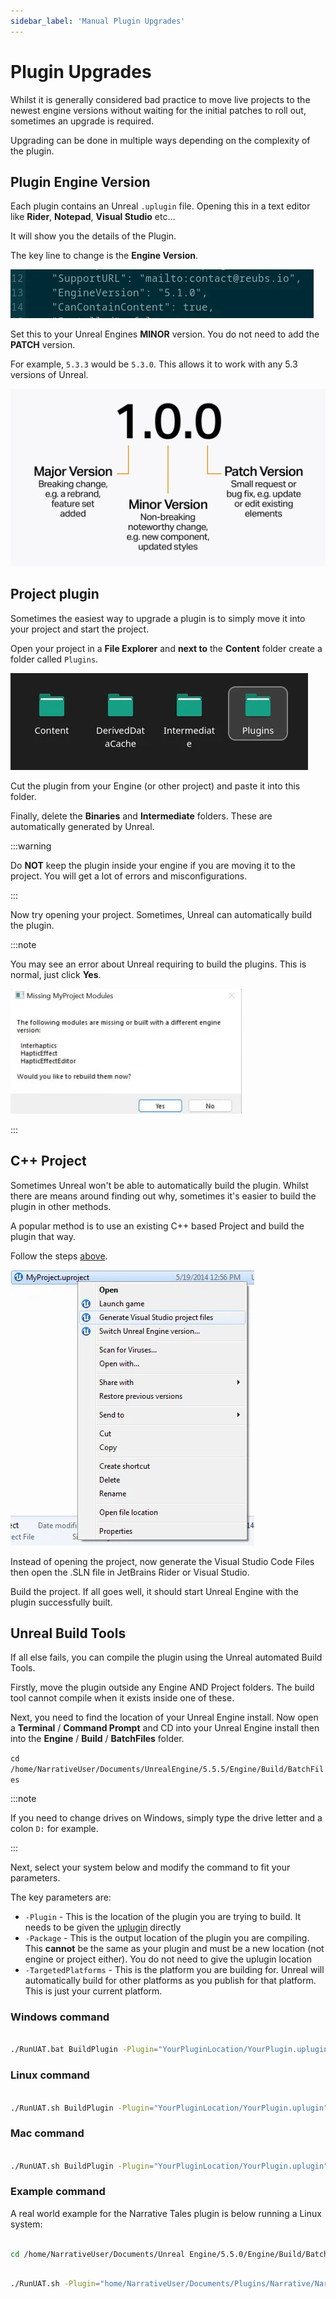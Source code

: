 ```yaml
---
sidebar_label: 'Manual Plugin Upgrades'
---
```


# Plugin Upgrades

Whilst it is generally considered bad practice to move live projects to the newest engine versions without waiting for the initial patches to roll out, sometimes an upgrade is required.

Upgrading can be done in multiple ways depending on the complexity of the plugin.

## Plugin Engine Version

Each plugin contains an Unreal `.uplugin` file. Opening this in a text editor like **Rider**, **Notepad**, **Visual Studio** etc...

It will show you the details of the Plugin.

The key line to change is the **Engine Version**.

![engine-version-uplugin.webp](/img/plugin-upgrades/engine-version-uplugin.webp)

Set this to your Unreal Engines **MINOR** version. You do not need to add the **PATCH** version.

For example, `5.3.3` would be `5.3.0`. This allows it to work with any 5.3 versions of Unreal.

![versioning.webp](/img/plugin-upgrades/versioning.webp)

## Project plugin

Sometimes the easiest way to upgrade a plugin is to simply move it into your project and start the project.

Open your project in a **File Explorer** and **next to** the **Content** folder create a folder called `Plugins`.

![plugins-folder.webp](/img/plugin-upgrades/plugins-folder.webp)

Cut the plugin from your Engine (or other project) and paste it into this folder.

Finally, delete the **Binaries** and **Intermediate** folders. These are automatically generated by Unreal.

:::warning

Do **NOT** keep the plugin inside your engine if you are moving it to the project. You will get a lot of errors and misconfigurations.

:::

Now try opening your project. Sometimes, Unreal can automatically build the plugin.

:::note

You may see an error about Unreal requiring to build the plugins. This is normal, just click **Yes**.

![unreal-build-plugins.webp](/img/plugin-upgrades/unreal-build-plugins.webp)

:::

## C++ Project

Sometimes Unreal won't be able to automatically build the plugin. Whilst there are means around finding out why, sometimes it's easier to build the plugin in other methods.

A popular method is to use an existing C++ based Project and build the plugin that way.

Follow the steps [above](./plugin-upgrades.md#project-plugin).

![generate-vs-code-files.webp](/img/plugin-upgrades/generate-vs-code-files.webp)

Instead of opening the project, now generate the Visual Studio Code Files then open the .SLN file in JetBrains Rider or Visual Studio.

Build the project. If all goes well, it should start Unreal Engine with the plugin successfully built.

## Unreal Build Tools

If all else fails, you can compile the plugin using the Unreal automated Build Tools.

Firstly, move the plugin outside any Engine AND Project folders. The build tool cannot compile when it exists inside one of these.

Next, you need to find the location of your Unreal Engine install. Now open a **Terminal** / **Command Prompt** and CD into your Unreal Engine install then into the **Engine** / **Build** / **BatchFiles** folder.

`cd /home/NarrativeUser/Documents/UnrealEngine/5.5.5/Engine/Build/BatchFiles`

:::note

If you need to change drives on Windows, simply type the drive letter and a colon `D:` for example.

:::

Next, select your system below and modify the command to fit your parameters.

The key parameters are:

- `-Plugin` - This is the location of the plugin you are trying to build. It needs to be given the [uplugin](./plugin-upgrades.md#plugin-engine-version) directly
- `-Package` - This is the output location of the plugin you are compiling. This **cannot** be the same as your plugin and must be a new location (not engine or project either). You do not need to give the uplugin location
- `-TargetedPlatforms` - This is the platform you are building for. Unreal will automatically build for other platforms as you publish for that platform. This is just your current platform.

### Windows command

```bash

./RunUAT.bat BuildPlugin -Plugin="YourPluginLocation/YourPlugin.uplugin" -Package="YourOutputLocation" -TargetPlatforms="Win64"

```

### Linux command

```bash

./RunUAT.sh BuildPlugin -Plugin="YourPluginLocation/YourPlugin.uplugin" -Package="YourOutputLocation" -TargetPlatforms="Linux"

```

### Mac command

```bash

./RunUAT.sh BuildPlugin -Plugin="YourPluginLocation/YourPlugin.uplugin" -Package="YourOutputLocation" -TargetPlatforms="Mac"

```

### Example command

A real world example for the Narrative Tales plugin is below running a Linux system:

```bash

cd /home/NarrativeUser/Documents/Unreal Engine/5.5.0/Engine/Build/BatchFiles;

```

```bash

./RunUAT.sh -Plugin="home/NarrativeUser/Documents/Plugins/Narrative/Narrative.uplugin" -Package="home/NarrativeUser/Documents/Plugins/NewCompiledPlugin" -TargetPlatforms="Linux"

```